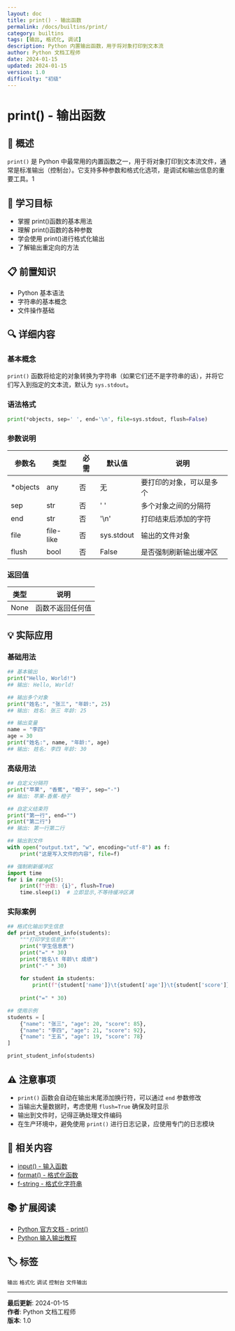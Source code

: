 ```yaml
---
layout: doc
title: print() - 输出函数
permalink: /docs/builtins/print/
category: builtins
tags: [输出, 格式化, 调试]
description: Python 内置输出函数，用于将对象打印到文本流
author: Python 文档工程师
date: 2024-01-15
updated: 2024-01-15
version: 1.0
difficulty: "初级"
---
```


# print() - 输出函数

## 📝 概述

`print()` 是 Python 中最常用的内置函数之一，用于将对象打印到文本流文件，通常是标准输出（控制台）。它支持多种参数和格式化选项，是调试和输出信息的重要工具。<mcreference link="https://docs.python.org/3/library/functions.html" index="1">1</mcreference>

## 🎯 学习目标

- 掌握 print()函数的基本用法
- 理解 print()函数的各种参数
- 学会使用 print()进行格式化输出
- 了解输出重定向的方法

## 📋 前置知识

- Python 基本语法
- 字符串的基本概念
- 文件操作基础

## 🔍 详细内容

### 基本概念

`print()` 函数将给定的对象转换为字符串（如果它们还不是字符串的话），并将它们写入到指定的文本流，默认为 `sys.stdout`。

### 语法格式

```python
print(*objects, sep=' ', end='\n', file=sys.stdout, flush=False)
```

### 参数说明

| 参数名 | 类型 | 必需 | 默认值 | 说明 |
|--------|------|------|--------|---------|
| *objects | any | 否 | 无 | 要打印的对象，可以是多个 |
| sep | str | 否 | ' ' | 多个对象之间的分隔符 |
| end | str | 否 | '\n' | 打印结束后添加的字符 |
| file | file-like | 否 | sys.stdout | 输出的文件对象 |
| flush | bool | 否 | False | 是否强制刷新输出缓冲区 |

### 返回值

| 类型 | 说明 |
|------|------|
| None | 函数不返回任何值 |

## 💡 实际应用

### 基础用法

```python
## 基本输出
print("Hello, World!")
## 输出: Hello, World!

## 输出多个对象
print("姓名:", "张三", "年龄:", 25)
## 输出: 姓名: 张三 年龄: 25

## 输出变量
name = "李四"
age = 30
print("姓名:", name, "年龄:", age)
## 输出: 姓名: 李四 年龄: 30
```

### 高级用法

```python
## 自定义分隔符
print("苹果", "香蕉", "橙子", sep="-")
## 输出: 苹果-香蕉-橙子

## 自定义结束符
print("第一行", end="")
print("第二行")
## 输出: 第一行第二行

## 输出到文件
with open("output.txt", "w", encoding="utf-8") as f:
    print("这是写入文件的内容", file=f)

## 强制刷新缓冲区
import time
for i in range(5):
    print(f"计数: {i}", flush=True)
    time.sleep(1)  # 立即显示,不等待缓冲区满
```

### 实际案例

```python
## 格式化输出学生信息
def print_student_info(students):
    """打印学生信息表"""
    print("学生信息表")
    print("=" * 30)
    print("姓名\t 年龄\t 成绩")
    print("-" * 30)
    
    for student in students:
        print(f"{student['name']}\t{student['age']}\t{student['score']}")
    
    print("=" * 30)

## 使用示例
students = [
    {"name": "张三", "age": 20, "score": 85},
    {"name": "李四", "age": 21, "score": 92},
    {"name": "王五", "age": 19, "score": 78}
]

print_student_info(students)
```

## ⚠️ 注意事项

- `print()` 函数会自动在输出末尾添加换行符，可以通过 `end` 参数修改
- 当输出大量数据时，考虑使用 `flush=True` 确保及时显示
- 输出到文件时，记得正确处理文件编码
- 在生产环境中，避免使用 `print()` 进行日志记录，应使用专门的日志模块

## 🔗 相关内容

- [input() - 输入函数](../input/)
- [format() - 格式化函数](../format/)
- [f-string - 格式化字符串](../f-string/)

## 📚 扩展阅读

- [Python 官方文档 - print()](https://docs.python.org/3/library/functions.html#print)
- [Python 输入输出教程](https://docs.python.org/3/tutorial/inputoutput.html)

## 🏷️ 标签

`输出` `格式化` `调试` `控制台` `文件输出`

---

**最后更新**: 2024-01-15  
**作者**: Python 文档工程师  
**版本**: 1.0